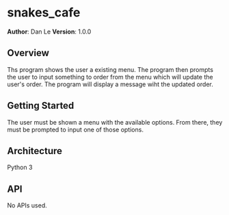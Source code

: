 # snakes_cafe
**Author**: Dan Le
**Version**: 1.0.0

## Overview

Ths program shows the user a existing menu. The program then prompts the user to input something to order from the menu which will update the user's order. The program will display a message wiht the updated order.

## Getting Started

The user must be shown a menu with the available options. From there, they must be prompted to input one of those options.

## Architecture

Python 3

## API

No APIs used.
